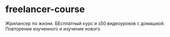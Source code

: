 # freelancer-course
Жрилансер по жизни. БЕсплатный курс и з50 видеоуроков с домашкой. Повторение изученного и изучение нового
